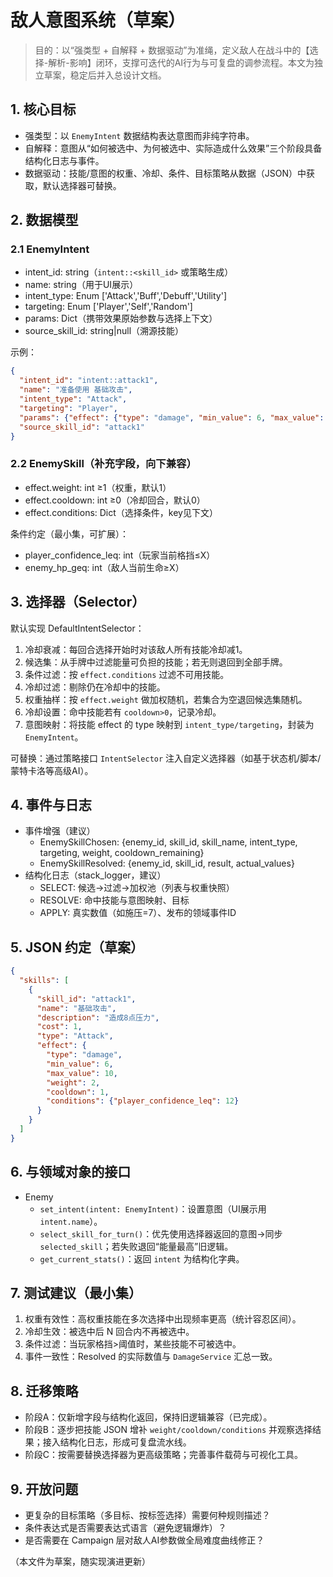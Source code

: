 # 敌人意图系统（草案）

> 目的：以“强类型 + 自解释 + 数据驱动”为准绳，定义敌人在战斗中的【选择-解析-影响】闭环，支撑可迭代的AI行为与可复盘的调参流程。本文为独立草案，稳定后并入总设计文档。

## 1. 核心目标
- 强类型：以 `EnemyIntent` 数据结构表达意图而非纯字符串。
- 自解释：意图从“如何被选中、为何被选中、实际造成什么效果”三个阶段具备结构化日志与事件。
- 数据驱动：技能/意图的权重、冷却、条件、目标策略从数据（JSON）中获取，默认选择器可替换。

## 2. 数据模型
### 2.1 EnemyIntent
- intent_id: string（`intent::<skill_id>` 或策略生成）
- name: string（用于UI展示）
- intent_type: Enum ['Attack','Buff','Debuff','Utility']
- targeting: Enum ['Player','Self','Random']
- params: Dict（携带效果原始参数与选择上下文）
- source_skill_id: string|null（溯源技能）

示例：
```json
{
  "intent_id": "intent::attack1",
  "name": "准备使用 基础攻击",
  "intent_type": "Attack",
  "targeting": "Player",
  "params": {"effect": {"type": "damage", "min_value": 6, "max_value": 10}},
  "source_skill_id": "attack1"
}
```

### 2.2 EnemySkill（补充字段，向下兼容）
- effect.weight: int ≥1（权重，默认1）
- effect.cooldown: int ≥0（冷却回合，默认0）
- effect.conditions: Dict（选择条件，key见下文）

条件约定（最小集，可扩展）：
- player_confidence_leq: int（玩家当前格挡≤X）
- enemy_hp_geq: int（敌人当前生命≥X）

## 3. 选择器（Selector）
默认实现 DefaultIntentSelector：
1) 冷却衰减：每回合选择开始时对该敌人所有技能冷却减1。
2) 候选集：从手牌中过滤能量可负担的技能；若无则退回到全部手牌。
3) 条件过滤：按 `effect.conditions` 过滤不可用技能。
4) 冷却过滤：剔除仍在冷却中的技能。
5) 权重抽样：按 `effect.weight` 做加权随机，若集合为空退回候选集随机。
6) 冷却设置：命中技能若有 `cooldown>0`，记录冷却。
7) 意图映射：将技能 effect 的 type 映射到 `intent_type/targeting`，封装为 `EnemyIntent`。

可替换：通过策略接口 `IntentSelector` 注入自定义选择器（如基于状态机/脚本/蒙特卡洛等高级AI）。

## 4. 事件与日志
- 事件增强（建议）
  - EnemySkillChosen: {enemy_id, skill_id, skill_name, intent_type, targeting, weight, cooldown_remaining}
  - EnemySkillResolved: {enemy_id, skill_id, result, actual_values}
- 结构化日志（stack_logger，建议）
  - SELECT: 候选→过滤→加权池（列表与权重快照）
  - RESOLVE: 命中技能与意图映射、目标
  - APPLY: 真实数值（如施压=7）、发布的领域事件ID

## 5. JSON 约定（草案）
```json
{
  "skills": [
    {
      "skill_id": "attack1",
      "name": "基础攻击",
      "description": "造成8点压力",
      "cost": 1,
      "type": "Attack",
      "effect": {
        "type": "damage",
        "min_value": 6,
        "max_value": 10,
        "weight": 2,
        "cooldown": 1,
        "conditions": {"player_confidence_leq": 12}
      }
    }
  ]
}
```

## 6. 与领域对象的接口
- Enemy
  - `set_intent(intent: EnemyIntent)`：设置意图（UI展示用 `intent.name`）。
  - `select_skill_for_turn()`：优先使用选择器返回的意图→同步 `selected_skill`；若失败退回“能量最高”旧逻辑。
  - `get_current_stats()`：返回 `intent` 为结构化字典。

## 7. 测试建议（最小集）
1) 权重有效性：高权重技能在多次选择中出现频率更高（统计容忍区间）。
2) 冷却生效：被选中后 N 回合内不再被选中。
3) 条件过滤：当玩家格挡>阈值时，某些技能不可被选中。
4) 事件一致性：Resolved 的实际数值与 `DamageService` 汇总一致。

## 8. 迁移策略
- 阶段A：仅新增字段与结构化返回，保持旧逻辑兼容（已完成）。
- 阶段B：逐步把技能 JSON 增补 `weight/cooldown/conditions` 并观察选择结果；接入结构化日志，形成可复盘流水线。
- 阶段C：按需要替换选择器为更高级策略；完善事件载荷与可视化工具。

## 9. 开放问题
- 更复杂的目标策略（多目标、按标签选择）需要何种规则描述？
- 条件表达式是否需要表达式语言（避免逻辑爆炸）？
- 是否需要在 Campaign 层对敌人AI参数做全局难度曲线修正？

（本文件为草案，随实现演进更新）



